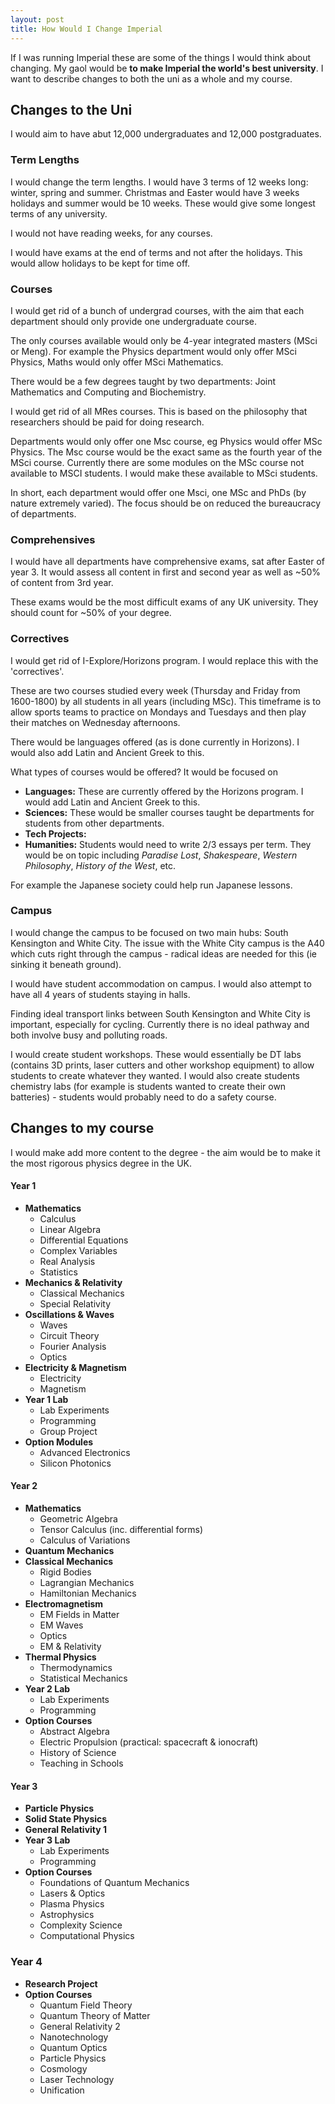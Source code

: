 ```yaml
---
layout: post
title: How Would I Change Imperial
---
```

If I was running Imperial these are some of the things I would think about changing. My gaol would be **to make Imperial the world's best university**. I want to describe changes to both the uni as a whole and my course.

## Changes to the Uni

I would aim to have abut 12,000 undergraduates and 12,000 postgraduates.

### Term Lengths

I would change the term lengths. I would have 3 terms of 12 weeks long: winter, spring and summer. Christmas and Easter would have 3 weeks holidays and summer would be 10 weeks. These would give some longest terms of any university.

I would not have reading weeks, for any courses.

I would have exams at the end of terms and not after the holidays. This would allow holidays to be kept for time off.

### Courses

I would get rid of a bunch of undergrad courses, with the aim that each department should only provide one undergraduate course.

The only courses available would only be 4-year integrated masters (MSci or Meng). For example the Physics department would only offer MSci Physics, Maths would only offer MSci Mathematics.

There would be a few degrees taught by two departments: Joint Mathematics and Computing and Biochemistry.

I would get rid of all MRes courses. This is based on the philosophy that researchers should be paid for doing research.

Departments would only offer one Msc course, eg Physics would offer MSc Physics. The Msc course would be the exact same as the fourth year of the MSci course. Currently there are some modules on the MSc course not available to MSCI students. I would make these available to MSci students.

In short, each department would offer one Msci, one MSc and PhDs (by nature extremely varied). The focus should be on reduced the bureaucracy of departments.

### Comprehensives

I would have all departments have comprehensive exams, sat after Easter of year 3. It would assess all content in first and second year as well as ~50% of content from 3rd year.

These exams would be the most difficult exams of any UK university. They should count for ~50% of your degree.

### Correctives

I would get rid of I-Explore/Horizons program. I would replace this with the 'correctives'.

These are two courses studied every week (Thursday and Friday from 1600-1800) by all students in all years (including MSc). This timeframe is to allow sports teams to practice on Mondays and Tuesdays and then play their matches on Wednesday afternoons.

There would be languages offered (as is done currently in Horizons). I would also add Latin and Ancient Greek to this.

What types of courses would be offered? It would be focused on

* **Languages:**
These are currently offered by the Horizons program. I would add Latin and Ancient Greek to this.
* **Sciences:**
These would be smaller courses taught be departments for students from other departments.
* **Tech Projects:**
* **Humanities:**
Students would need to write 2/3 essays per term. They would be on topic including *Paradise Lost*, *Shakespeare*, *Western Philosophy*, *History of the West*, etc.

For example the Japanese society could help run Japanese lessons.

### Campus

I would change the campus to be focused on two main hubs: South Kensington and White City. The issue with the White City campus is the A40 which cuts right through the campus - radical ideas are needed for this (ie sinking it beneath ground).

I would have student accommodation on campus. I would also attempt to have all 4 years of students staying in halls.

Finding ideal transport links between South Kensington and White City is important, especially for cycling. Currently there is no ideal pathway and both involve busy and polluting roads.

I would create student workshops. These would essentially be DT labs (contains 3D prints, laser cutters and other workshop equipment) to allow students to create whatever they wanted. I would also create students chemistry labs (for example is students wanted to create their own batteries) - students would probably need to do a safety course.

## Changes to my course

I would make add more content to the degree - the aim would be to make it the most rigorous physics degree in the UK.

#### Year 1

- **Mathematics**
  - Calculus
  - Linear Algebra
  - Differential Equations
  - Complex Variables
  - Real Analysis
  - Statistics
- **Mechanics & Relativity**
  - Classical Mechanics
  - Special Relativity
- **Oscillations & Waves**
  - Waves
  - Circuit Theory
  - Fourier Analysis
  - Optics
- **Electricity & Magnetism**
  - Electricity
  - Magnetism
- **Year 1 Lab**
  - Lab Experiments
  - Programming
  - Group Project
- **Option Modules**
  - Advanced Electronics
  - Silicon Photonics

#### Year 2

- **Mathematics**
  - Geometric Algebra
  - Tensor Calculus (inc. differential forms)
  - Calculus of Variations
- **Quantum Mechanics**
- **Classical Mechanics**
  - Rigid Bodies
  - Lagrangian Mechanics
  - Hamiltonian Mechanics
- **Electromagnetism**
  - EM Fields in Matter
  - EM Waves
  - Optics
  - EM & Relativity
- **Thermal Physics**
  - Thermodynamics
  - Statistical Mechanics
- **Year 2 Lab**
  - Lab Experiments
  - Programming
- **Option Courses**
  - Abstract Algebra
  - Electric Propulsion (practical: spacecraft & ionocraft)
  - History of Science
  - Teaching in Schools

#### Year 3

- **Particle Physics**
- **Solid State Physics**
- **General Relativity 1**
- **Year 3 Lab**
  - Lab Experiments
  - Programming
- **Option Courses**
  - Foundations of Quantum Mechanics
  - Lasers & Optics
  - Plasma Physics
  - Astrophysics
  - Complexity Science
  - Computational Physics

### Year 4

- **Research Project**
- **Option Courses**
  - Quantum Field Theory
  - Quantum Theory of Matter
  - General Relativity 2
  - Nanotechnology
  - Quantum Optics
  - Particle Physics
  - Cosmology
  - Laser Technology
  - Unification

